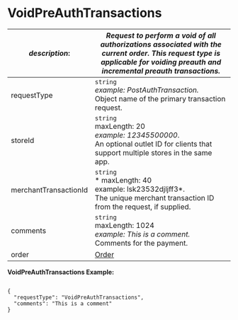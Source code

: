 
# VoidPreAuthTransactions

| *description*:   | *Request to perform a void of all authorizations associated with the current order. This request type is applicable for voiding preauth and incremental preauth transactions.*|
|----|----|
| requestType |    ``` string ``` <br/> *example: PostAuthTransaction.*  <br/> Object name of the primary transaction request.|
| storeId |    ``` string ```  <br/>  maxLength: 20 <br/>   *example: 12345500000*.  <br/> An optional outlet ID for clients that support multiple stores in the same app.|
| merchantTransactionId |    ``` string ```  <br/>   * maxLength: 40  <br/> example: lsk23532djljff3*.  <br/> The unique merchant transaction ID from the request, if supplied.|
| comments |    ``` string ```  <br/>  maxLength: 1024  <br/>  *example: This is a comment.*  <br/>  Comments for the payment.|
| order | [Order](?path=docs/schemas-md/Order.md)|

**VoidPreAuthTransactions Example:**

```{r}

{
  "requestType": "VoidPreAuthTransactions",
  "comments": "This is a comment"
}
```   





   



 

